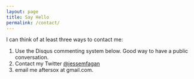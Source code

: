 ```yaml
---
layout: page
title: Say Hello
permalink: /contact/
---
```


I can think of at least three ways to contact me:

1. Use the Disqus commenting system below. Good way to have a public conversation.
2. Contact my Twitter [<i class="fa fa-twitter"></i>@jessemfagan](https://twitter.com/jessemfagan)
3. email me <i class="fa fa-envelope"></i>aftersox at gmail.com.
